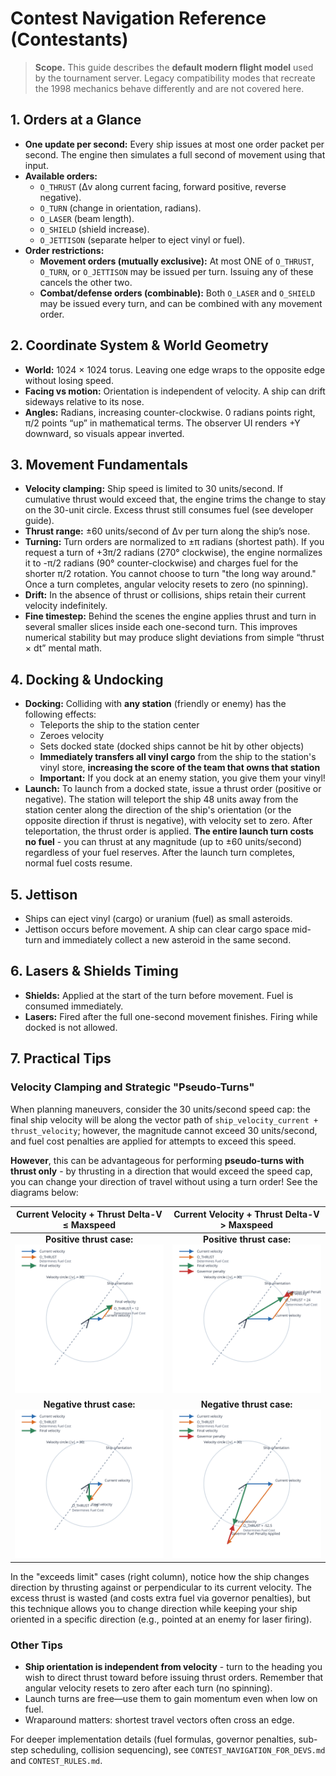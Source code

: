 # Contest Navigation Reference (Contestants)

> **Scope.** This guide describes the **default modern flight model** used by the tournament server. Legacy compatibility modes that recreate the 1998 mechanics behave differently and are not covered here.

## 1. Orders at a Glance
- **One update per second:** Every ship issues at most one order packet per second. The engine then simulates a full second of movement using that input.
- **Available orders:**
  - `O_THRUST` (Δv along current facing, forward positive, reverse negative).
  - `O_TURN` (change in orientation, radians).
  - `O_LASER` (beam length).
  - `O_SHIELD` (shield increase).
  - `O_JETTISON` (separate helper to eject vinyl or fuel).
- **Order restrictions:**
  - **Movement orders (mutually exclusive):** At most ONE of `O_THRUST`, `O_TURN`, or `O_JETTISON` may be issued per turn. Issuing any of these cancels the other two.
  - **Combat/defense orders (combinable):** Both `O_LASER` and `O_SHIELD` may be issued every turn, and can be combined with any movement order.

## 2. Coordinate System & World Geometry
- **World:** 1024 × 1024 torus. Leaving one edge wraps to the opposite edge without losing speed.
- **Facing vs motion:** Orientation is independent of velocity. A ship can drift sideways relative to its nose.
- **Angles:** Radians, increasing counter-clockwise. 0 radians points right, π/2 points “up” in mathematical terms. The observer UI renders +Y downward, so visuals appear inverted.

## 3. Movement Fundamentals
- **Velocity clamping:** Ship speed is limited to 30 units/second. If cumulative thrust would exceed that, the engine trims the change to stay on the 30-unit circle. Excess thrust still consumes fuel (see developer guide).
- **Thrust range:** ±60 units/second of Δv per turn along the ship’s nose.
- **Turning:** Turn orders are normalized to ±π radians (shortest path). If you request a turn of +3π/2 radians (270° clockwise), the engine normalizes it to -π/2 radians (90° counter-clockwise) and charges fuel for the shorter π/2 rotation. You cannot choose to turn "the long way around." Once a turn completes, angular velocity resets to zero (no spinning).
- **Drift:** In the absence of thrust or collisions, ships retain their current velocity indefinitely.
- **Fine timestep:** Behind the scenes the engine applies thrust and turn in several smaller slices inside each one-second turn. This improves numerical stability but may produce slight deviations from simple “thrust × dt” mental math.

## 4. Docking & Undocking
- **Docking:** Colliding with **any station** (friendly or enemy) has the following effects:
  - Teleports the ship to the station center
  - Zeroes velocity
  - Sets docked state (docked ships cannot be hit by other objects)
  - **Immediately transfers all vinyl cargo** from the ship to the station's vinyl store, **increasing the score of the team that owns that station**
  - **Important:** If you dock at an enemy station, you give them your vinyl!
- **Launch:** To launch from a docked state, issue a thrust order (positive or negative). The station will teleport the ship 48 units away from the station center along the direction of the ship's orientation (or the opposite direction if thrust is negative), with velocity set to zero. After teleportation, the thrust order is applied. **The entire launch turn costs no fuel** - you can thrust at any magnitude (up to ±60 units/second) regardless of your fuel reserves. After the launch turn completes, normal fuel costs resume.

## 5. Jettison
- Ships can eject vinyl (cargo) or uranium (fuel) as small asteroids.
- Jettison occurs before movement. A ship can clear cargo space mid-turn and immediately collect a new asteroid in the same second.

## 6. Lasers & Shields Timing
- **Shields:** Applied at the start of the turn before movement. Fuel is consumed immediately.
- **Lasers:** Fired after the full one-second movement finishes. Firing while docked is not allowed.

## 7. Practical Tips

### Velocity Clamping and Strategic "Pseudo-Turns"

When planning maneuvers, consider the 30 units/second speed cap: the final ship velocity will be along the vector path of `ship_velocity_current + thrust_velocity`; however, the magnitude cannot exceed 30 units/second, and fuel cost penalties are applied for attempts to exceed this speed.

**However**, this can be advantageous for performing **pseudo-turns with thrust only** - by thrusting in a direction that would exceed the speed cap, you can change your direction of travel without using a turn order! See the diagrams below:

| Current Velocity + Thrust Delta-V ≤ Maxspeed | Current Velocity + Thrust Delta-V > Maxspeed |
|:---:|:---:|
| **Positive thrust case:**<br/>![Positive thrust within limit](diagrams/thrust_positive_within_limit.svg) | **Positive thrust case:**<br/>![Positive thrust exceeds limit](diagrams/thrust_positive_exceeds_limit.svg) |
| **Negative thrust case:**<br/>![Negative thrust within limit](diagrams/thrust_negative_within_limit.svg) | **Negative thrust case:**<br/>![Negative thrust exceeds limit](diagrams/thrust_negative_exceeds_limit.svg) |

In the "exceeds limit" cases (right column), notice how the ship changes direction by thrusting against or perpendicular to its current velocity. The excess thrust is wasted (and costs extra fuel via governor penalties), but this technique allows you to change direction while keeping your ship oriented in a specific direction (e.g., pointed at an enemy for laser firing).

### Other Tips
- **Ship orientation is independent from velocity** - turn to the heading you wish to direct thrust toward before issuing thrust orders. Remember that angular velocity resets to zero after each turn (no spinning).
- Launch turns are free—use them to gain momentum even when low on fuel.
- Wraparound matters: shortest travel vectors often cross an edge.

For deeper implementation details (fuel formulas, governor penalties, sub-step scheduling, collision sequencing), see `CONTEST_NAVIGATION_FOR_DEVS.md` and `CONTEST_RULES.md`.
